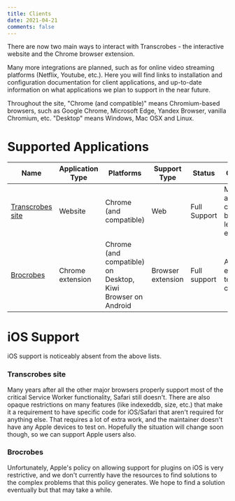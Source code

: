 ```yaml
---
title: Clients
date: 2021-04-21
comments: false
---
```


There are now two main ways to interact with Transcrobes - the interactive website and the Chrome browser extension.

Many more integrations are planned, such as for online video streaming platforms (Netflix, Youtube, etc.). Here you will find links to installation and configuration documentation for client applications, and up-to-date information on what applications we plan to support in the near future.

Throughout the site, "Chrome (and compatible)" means Chromium-based browsers, such as Google Chrome, Microsoft Edge, Yandex Browser, vanilla Chromium, etc. "Desktop" means Windows, Mac OSX and Linux.

# Supported Applications

| Name | Application Type | Platforms | Support Type | Status | Comments |
|----------|-------------|------|------|------|------|
| [Transcrobes site](/page/software/install/clients/transcrobes) | Website | Chrome (and compatible) | Web | Full Support | Main active and content-based learning environment |
| [Brocrobes](/page/software/install/clients/brocrobes) | Chrome extension | Chrome (and compatible) on Desktop, Kiwi Browser on Android | Browser extension | Full support | Allows enriching all textual web content |

# iOS Support
iOS support is noticeably absent from the above lists.

### Transcrobes site
Many years after all the other major browsers properly support most of the critical Service Worker functionality, Safari still doesn't. There are also opaque restrictions on many features (like indexeddb, size, etc.) that make it a requirement to have specific code for iOS/Safari that aren't required for anything else. That requires a lot of extra work, and the maintainer doesn't have any Apple devices to test on. Hopefully the situation will change soon though, so we can support Apple users also.

### Brocrobes
Unfortunately, Apple's policy on allowing support for plugins on iOS is very restrictive, and we don't currently have the resources to find solutions to the complex problems that this policy generates. We hope to find a solution eventually but that may take a while.

